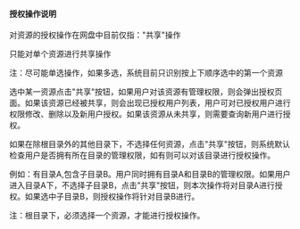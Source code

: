 #### 授权操作说明

对资源的授权操作在网盘中目前仅指："共享"操作

只能对单个资源进行共享操作

注：尽可能单选操作，如果多选，系统目前只识别按上下顺序选中的第一个资源

选中某一资源点击"共享"按钮，如果用户对该资源有管理权限，则会弹出授权页面。如果该资源已经被共享，则会出现已授权用户列表，用户可对已授权用户进行权限修改、删除以及新用户授权。如果该资源从未共享，则需要查询新用户进行授权。

如果在除根目录外的其他目录下，不选择任何资源，点击"共享"按钮，则系统默认检查用户是否拥有所在目录的管理权限，如有则可以对该目录进行授权操作。

例如：有目录A,包含子目录B。用户同时拥有目录A和目录B的管理权限。如果用户进入目录A下，不选择子目录B，点击"共享"按钮，则本次操作将对目录A进行授权。如果选中子目录B，则授权操作将针对目录B进行。

注：根目录下，必须选择一个资源，才能进行授权操作。

